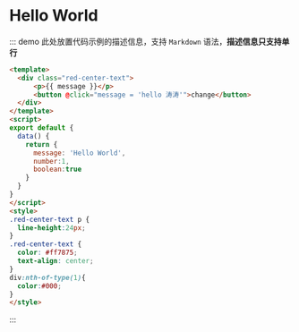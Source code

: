 # Hello World
::: demo 此处放置代码示例的描述信息，支持 `Markdown` 语法，**描述信息只支持单行**
```html
<template>
  <div class="red-center-text">
      <p>{{ message }}</p>
      <button @click="message = 'hello 涛涛'">change</button>
  </div>
</template>
<script>
export default {
  data() {
    return {
      message: 'Hello World',
      number:1,
      boolean:true
    }
  }
}
</script>
<style>
.red-center-text p {
  line-height:24px;
}
.red-center-text { 
  color: #ff7875;
  text-align: center;
}
div:nth-of-type(1){
  color:#000;
}
</style>
```
:::